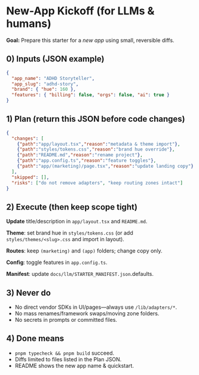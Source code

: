# New-App Kickoff (for LLMs & humans)

**Goal:** Prepare this starter for a _new app_ using small, reversible diffs.

## 0) Inputs (JSON example)
```json
{
  "app_name": "ADHD Storyteller",
  "app_slug": "adhd-story",
  "brand": { "hue": 160 },
  "features": { "billing": false, "orgs": false, "ai": true }
}
```

## 1) Plan (return this JSON before code changes)
```json
{
  "changes": [
    {"path":"app/layout.tsx","reason":"metadata & theme import"},
    {"path":"styles/tokens.css","reason":"brand hue override"},
    {"path":"README.md","reason":"rename project"},
    {"path":"app.config.ts","reason":"feature toggles"},
    {"path":"app/(marketing)/page.tsx","reason":"update landing copy"}
  ],
  "skipped": [],
  "risks": ["do not remove adapters", "keep routing zones intact"]
}
```

## 2) Execute (then keep scope tight)

**Update** title/description in `app/layout.tsx` and `README.md`.

**Theme**: set brand hue in `styles/tokens.css` (or add `styles/themes/<slug>.css` and import in layout).

**Routes**: keep `(marketing)` and `(app)` folders; change copy only.

**Config**: toggle features in `app.config.ts`.

**Manifest**: update `docs/llm/STARTER_MANIFEST.json`.defaults.

## 3) Never do

- No direct vendor SDKs in UI/pages—always use `/lib/adapters/*`.
- No mass renames/framework swaps/moving zone folders.
- No secrets in prompts or committed files.

## 4) Done means

- `pnpm typecheck && pnpm build` succeed.
- Diffs limited to files listed in the Plan JSON.
- README shows the new app name & quickstart.